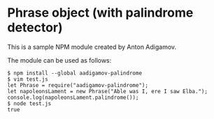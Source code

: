 # Phrase object (with palindrome detector)

This is a sample NPM module created by Anton Adigamov.

The module can be used as follows:

```
$ npm install --global aadigamov-palindrome
$ vim test.js
let Phrase = require("aadigamov-palindrome");
let napoleonsLament = new Phrase("Able was I, ere I saw Elba.");
console.log(napoleonsLament.palindrome());
$ node test.js
true
```
